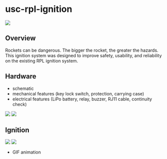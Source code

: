 # usc-rpl-ignition

<img src="http://niftyhedgehog.com/usc-rpl-ignition/images/igniter.jpg">

## Overview
Rockets can be dangerous. The bigger the rocket, the greater the hazards. This ignition system was designed to improve safety, usability, and reliability on the existing RPL ignition system. 

## Hardware
* schematic
* mechanical features (key lock switch, protection, carrying case)
* electrical features (LiPo battery, relay, buzzer, RJ11 cable, continuity check)

<img src="http://niftyhedgehog.com/usc-rpl-ignition/images/igniter_top.jpg">
<img src="http://niftyhedgehog.com/usc-rpl-ignition/images/igniter_case.jpg">

## Ignition

<img src="http://niftyhedgehog.com/usc-rpl-ignition/images/load_rocket.jpg">
<img src="http://niftyhedgehog.com/usc-rpl-ignition/images/traveler_rocket_mountain.jpg">

* GIF animation
